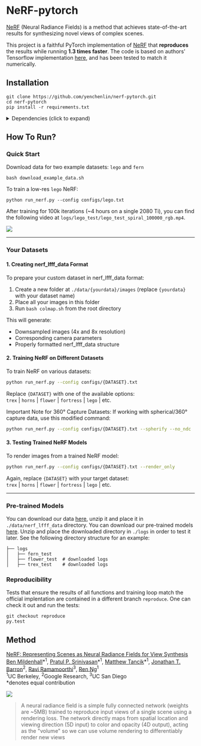 # NeRF-pytorch


[NeRF](http://www.matthewtancik.com/nerf) (Neural Radiance Fields) is a method that achieves state-of-the-art results for synthesizing novel views of complex scenes. 

This project is a faithful PyTorch implementation of [NeRF](http://www.matthewtancik.com/nerf) that **reproduces** the results while running **1.3 times faster**. The code is based on authors' Tensorflow implementation [here](https://github.com/bmild/nerf), and has been tested to match it numerically. 

## Installation

```
git clone https://github.com/yenchenlin/nerf-pytorch.git
cd nerf-pytorch
pip install -r requirements.txt
```

<details>
  <summary> Dependencies (click to expand) </summary>
  
  ## Dependencies
  - PyTorch 1.4
  - matplotlib
  - numpy
  - imageio
  - imageio-ffmpeg
  - configargparse
  
The LLFF data loader requires ImageMagick.

You will also need the [LLFF code](http://github.com/fyusion/llff) (and COLMAP) set up to compute poses if you want to run on your own real data.
  
</details>

## How To Run?

### Quick Start

Download data for two example datasets: `lego` and `fern`
```
bash download_example_data.sh
```

To train a low-res `lego` NeRF:
```
python run_nerf.py --config configs/lego.txt
```
After training for 100k iterations (~4 hours on a single 2080 Ti), you can find the following video at `logs/lego_test/lego_test_spiral_100000_rgb.mp4`.

![](https://user-images.githubusercontent.com/7057863/78473103-9353b300-7770-11ea-98ed-6ba2d877b62c.gif)

---

### Your Datasets

#### 1. Creating nerf_lfff_data Format

To prepare your custom dataset in nerf_lfff_data format:

1. Create a new folder at `./data/{yourdata}/images` (replace `{yourdata}` with your dataset name)
2. Place all your images in this folder
3. Run `bash colmap.sh` from the root directory

This will generate:
- Downsampled images (4x and 8x resolution)
- Corresponding camera parameters
- Properly formatted nerf_lfff_data structure

#### 2. Training NeRF on Different Datasets

To train NeRF on various datasets:

```bash
python run_nerf.py --config configs/{DATASET}.txt
```

Replace `{DATASET}` with one of the available options:  
`trex` | `horns` | `flower` | `fortress` | `lego` | etc.

Important Note for 360° Capture Datasets:
If working with spherical/360° capture data, use this modified command:

```bash
python run_nerf.py --config configs/{DATASET}.txt --spherify --no_ndc
```

#### 3. Testing Trained NeRF Models

To render images from a trained NeRF model:

```bash
python run_nerf.py --config configs/{DATASET}.txt --render_only
```

Again, replace `{DATASET}` with your target dataset:  
`trex` | `horns` | `flower` | `fortress` | `lego` | etc.

---

### Pre-trained Models

You can download our data [here](https://drive.google.com/file/d/1VVxPjeyNwFnri1gNtayobPErzAL5exy7/view?usp=sharing), unzip it and place it in `./data/nerf_lfff_data` directory.
You can download our pre-trained models [here](https://drive.google.com/file/d/1ZNPDw_9ZZJfhMC-CZ-xF2voicjOV9Aa7/view?usp=sharing). Unzip and place the downloaded directory in `./logs` in order to test it later. See the following directory structure for an example:

```
├── logs 
│   ├── fern_test
│   ├── flower_test  # downloaded logs
│   ├── trex_test    # downloaded logs
```

### Reproducibility 

Tests that ensure the results of all functions and training loop match the official implentation are contained in a different branch `reproduce`. One can check it out and run the tests:
```
git checkout reproduce
py.test
```

## Method

[NeRF: Representing Scenes as Neural Radiance Fields for View Synthesis](http://tancik.com/nerf)  
 [Ben Mildenhall](https://people.eecs.berkeley.edu/~bmild/)\*<sup>1</sup>,
 [Pratul P. Srinivasan](https://people.eecs.berkeley.edu/~pratul/)\*<sup>1</sup>,
 [Matthew Tancik](http://tancik.com/)\*<sup>1</sup>,
 [Jonathan T. Barron](http://jonbarron.info/)<sup>2</sup>,
 [Ravi Ramamoorthi](http://cseweb.ucsd.edu/~ravir/)<sup>3</sup>,
 [Ren Ng](https://www2.eecs.berkeley.edu/Faculty/Homepages/yirenng.html)<sup>1</sup> <br>
 <sup>1</sup>UC Berkeley, <sup>2</sup>Google Research, <sup>3</sup>UC San Diego  
  \*denotes equal contribution  
  
<img src='imgs/pipeline.jpg'/>

> A neural radiance field is a simple fully connected network (weights are ~5MB) trained to reproduce input views of a single scene using a rendering loss. The network directly maps from spatial location and viewing direction (5D input) to color and opacity (4D output), acting as the "volume" so we can use volume rendering to differentiably render new views

